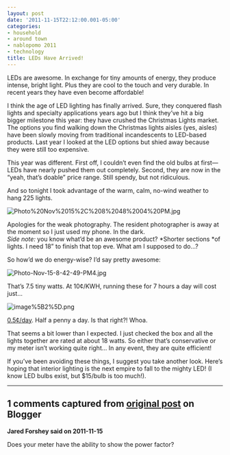 ```yaml
---
layout: post
date: '2011-11-15T22:12:00.001-05:00'
categories:
- household
- around town
- nablopomo 2011
- technology
title: LEDs Have Arrived!
---
```



LEDs are awesome. In exchange for tiny amounts of energy, they produce intense, bright light. Plus they are cool to the touch and very durable. In recent years they have even become affordable!

I think the age of LED lighting has finally arrived. Sure, they conquered flash lights and specialty applications years ago but I think they’ve hit a big bigger milestone this year: they have crushed the Christmas Lights market. The options you find walking down the Christmas lights aisles (yes, aisle*s*) have been slowly moving from traditional incandescents to LED-based products. Last year I looked at the LED options but shied away because they were still too expensive. 

This year was different. First off, I couldn’t even find the old bulbs at first—LEDs have nearly pushed them out completely. Second, they are now in the “yeah, that’s doable” price range. Still spendy, but not ridiculous.

And so tonight I took advantage of the warm, calm, no-wind weather to hang 225 lights.

![Photo%20Nov%2015%2C%208%2048%2004%20PM.jpg](Photo%20Nov%2015%2C%208%2048%2004%20PM.jpg)

Apologies for the weak photography. The resident photographer is away at the moment so I just used my phone. In the dark.  
*Side note:* you know what’d be an awesome product? *Shorter sections *of lights. I need 18” to finish that top eve. What am I supposed to do…?

So how’d we do energy-wise? I’d say pretty awesome:

![Photo-Nov-15-8-42-49-PM4.jpg](Photo-Nov-15-8-42-49-PM4.jpg)</a>

That’s 7.5 tiny watts. At 10¢/KWH, running these for 7 hours a day will cost just…

![image%5B2%5D.png](image%5B2%5D.png)</a>

[0.5¢/day](https://www.google.com/search?q=7.5+watts+*+7+hours+*+%24.10%2FkWh&oq=7.5+watts+*+7+hours+*+%24.10%2FkWh). Half a penny a day. Is that right?! Whoa.

That seems a bit lower than I expected. I just checked the box and all the lights together are rated at about 18 watts. So either that’s conservative or my meter isn’t working quite right… In any event, they are quite efficient!

If you’ve been avoiding these things, I suggest you take another look. Here’s hoping that interior lighting is the next empire to fall to the mighty LED! (I know LED bulbs exist, but $15/bulb is too much!).

---

## 1 comments captured from [original post](https://blog.wassupy.com/2011/11/leds-are-awesome.html) on Blogger

**Jared Forshey said on 2011-11-15**

Does your meter have the ability to show the power factor?

